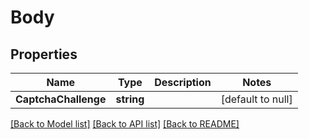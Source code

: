# Body

## Properties

Name | Type | Description | Notes
------------ | ------------- | ------------- | -------------
**CaptchaChallenge** | **string** |  | [default to null]

[[Back to Model list]](../README.md#documentation-for-models) [[Back to API list]](../README.md#documentation-for-api-endpoints) [[Back to README]](../README.md)

